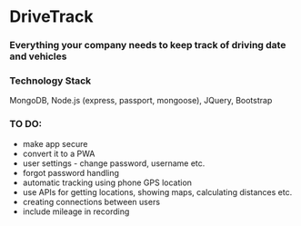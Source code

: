 # DriveTrack

### Everything your company needs to keep track of driving date and vehicles

### Technology Stack
MongoDB, Node.js (express, passport, mongoose), JQuery, Bootstrap

### TO DO:

- make app secure
- convert it to a PWA
- user settings - change password, username etc.
- forgot password handling
- automatic tracking using phone GPS location
- use APIs for getting locations, showing maps, calculating distances etc.
- creating connections between users
- include mileage in recording
